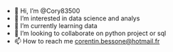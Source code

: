 - 👋 Hi, I’m @Cory83500
- 👀 I’m interested in data science and analys 
- 🌱 I’m currently learning data 
- 💞️ I’m looking to collaborate on python project or sql 
- 📫 How to reach me corentin.bessone@hotmail.fr

<!---
Cory83500/Cory83500 is a ✨ special ✨ repository because its `README.md` (this file) appears on your GitHub profile.
You can click the Preview link to take a look at your changes.
--->
